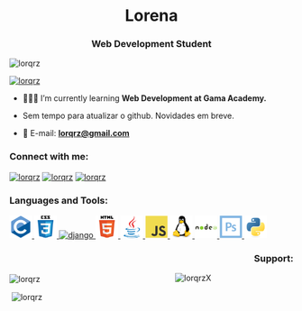 <h1 align="center">Lorena</h1>
<h3 align="center"> Web Development Student </h3>

<p align="left"> <img src="https://komarev.com/ghpvc/?username=lorqrz&label=Profile%20views&color=0e75b6&style=flat" alt="lorqrz" /> </p>

<p align="left"> <a href="https://github.com/ryo-ma/github-profile-trophy"><img src="https://github-profile-trophy.vercel.app/?username=lorqrz" alt="lorqrz" /></a> </p>

- 👩🏻‍💻 I’m currently learning **Web Development at Gama Academy.**
- Sem tempo para atualizar o github. Novidades em breve.

- 📧 E-mail: **lorqrz@gmail.com**

<h3 align="left">Connect with me:</h3>
<p align="left">
<a href="https://linkedin.com/in/lorqrz" target="blank"><img align="center" src="https://raw.githubusercontent.com/rahuldkjain/github-profile-readme-generator/master/src/images/icons/Social/linked-in-alt.svg" alt="lorqrz" height="30" width="40" /></a>
<a href="https://instagram.com/lorqrz" target="blank"><img align="center" src="https://raw.githubusercontent.com/rahuldkjain/github-profile-readme-generator/master/src/images/icons/Social/instagram.svg" alt="lorqrz" height="30" width="40" /></a>
<a href="https://www.hackerrank.com/lorqrz" target="blank"><img align="center" src="https://raw.githubusercontent.com/rahuldkjain/github-profile-readme-generator/master/src/images/icons/Social/hackerrank.svg" alt="lorqrz" height="30" width="40" /></a>
</p>

<h3 align="left">Languages and Tools:</h3>
<p align="left"> <a href="https://www.cprogramming.com/" target="_blank" rel="noreferrer"> <img src="https://raw.githubusercontent.com/devicons/devicon/master/icons/c/c-original.svg" alt="c" width="40" height="40"/> </a> <a href="https://www.w3schools.com/css/" target="_blank" rel="noreferrer"> <img src="https://raw.githubusercontent.com/devicons/devicon/master/icons/css3/css3-original-wordmark.svg" alt="css3" width="40" height="40"/> </a> <a href="https://www.djangoproject.com/" target="_blank" rel="noreferrer"> <img src="https://cdn.worldvectorlogo.com/logos/django.svg" alt="django" width="40" height="40"/> </a> <a href="https://www.w3.org/html/" target="_blank" rel="noreferrer"> <img src="https://raw.githubusercontent.com/devicons/devicon/master/icons/html5/html5-original-wordmark.svg" alt="html5" width="40" height="40"/> </a> <a href="https://www.java.com" target="_blank" rel="noreferrer"> <img src="https://raw.githubusercontent.com/devicons/devicon/master/icons/java/java-original.svg" alt="java" width="40" height="40"/> </a> <a href="https://developer.mozilla.org/en-US/docs/Web/JavaScript" target="_blank" rel="noreferrer"> <img src="https://raw.githubusercontent.com/devicons/devicon/master/icons/javascript/javascript-original.svg" alt="javascript" width="40" height="40"/> </a> <a href="https://www.linux.org/" target="_blank" rel="noreferrer"> <img src="https://raw.githubusercontent.com/devicons/devicon/master/icons/linux/linux-original.svg" alt="linux" width="40" height="40"/> </a> <a href="https://nodejs.org" target="_blank" rel="noreferrer"> <img src="https://raw.githubusercontent.com/devicons/devicon/master/icons/nodejs/nodejs-original-wordmark.svg" alt="nodejs" width="40" height="40"/> </a> <a href="https://www.photoshop.com/en" target="_blank" rel="noreferrer"> <img src="https://raw.githubusercontent.com/devicons/devicon/master/icons/photoshop/photoshop-line.svg" alt="photoshop" width="40" height="40"/> </a> <a href="https://www.python.org" target="_blank" rel="noreferrer"> <img src="https://raw.githubusercontent.com/devicons/devicon/master/icons/python/python-original.svg" alt="python" width="40" height="40"/> </a> </p>


<h3 align="right">Support:</h3>
<p><a href="https://www.buymeacoffee.com/lorqrzX"> <img align="right" src="https://cdn.buymeacoffee.com/buttons/v2/default-yellow.png" height="50" width="210" alt="lorqrzX" /></a></p>


<p><img align="center" src="https://github-readme-stats.vercel.app/api/top-langs?username=lorqrz&show_icons=true&locale=en&layout=compact" alt="lorqrz" /></p>

<p>&nbsp;<img align="center" src="https://github-readme-stats.vercel.app/api?username=lorqrz&show_icons=true&locale=en" alt="lorqrz" /></p>

